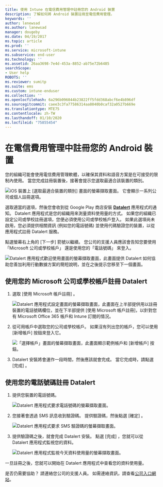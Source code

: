 ```yaml
---
title: 使用 Intune 在電信費用管理中註冊您的 Android 裝置
description: 了解如何將 Android 裝置註冊至電信費用管理。
keywords: ''
author: lenewsad
ms.author: lanewsad
manager: dougeby
ms.date: 04/19/2017
ms.topic: article
ms.prod: ''
ms.service: microsoft-intune
ms.subservice: end-user
ms.technology: ''
ms.assetid: 26aa3698-7e4d-453a-8852-ab75e72b6485
searchScope:
- User help
ROBOTS: ''
ms.reviewer: sumitp
ms.suite: ems
ms.custom: intune-enduser
ms.collection: ''
ms.openlocfilehash: 6a296b096044b23822ff5fdd368abcf6e4b896df
ms.sourcegitcommit: caee3c3fa77586314aa8040b0caf32a0527b669e
ms.translationtype: MTE75
ms.contentlocale: zh-TW
ms.lasthandoff: 01/10/2020
ms.locfileid: "75855454"
---
```

# <a name="enroll-your-android-device-in-telecom-expense-management"></a>在電信費用管理中註冊您的 Android 裝置

您的組織可能會使用電信費用管理軟體，以確保其資料和語音方案是在可接受的限制內使用。 當您完成註冊裝置後，接著會提示您選取最適合該裝置的類別。

![iOS 裝置上 [選取最適合裝置的類別] 畫面的螢幕擷取畫面。 它會顯示一系列公司或個人註冊選項。](./media/and-enroll-11-tem-select-best-category.png)

選取適當的選項，然後您會收到從 Google Play 商店安裝 [__Datalert__](https://play.google.com/store/apps/details?id=fr.memobox.databox) 應用程式的通知。 Datalert 應用程式是您的組織用來測量資料使用量的方式。 如果您的組織已設定公司或學校註冊選項，您便必須使用公司或學校帳戶登入。 如果此選項尚未啟用，您必須提供相關資訊 (例如您的電話號碼) 並使用代碼驗證您的裝置，以從應用程式註冊 Datalert 服務。

點選螢幕右上角的 [下一步]  箭號以繼續。 您公司的支援人員應該會告知您要使用「Microsoft 公司或學校帳戶」  還是使用您的「電話號碼」  來登入。

  ![Datalert 應用程式歡迎使用畫面的螢幕擷取畫面，此畫面提供 Datalert 如何協助您善加利用行動數據方案的簡短說明，並在之後提示您移至下一個畫面。](./media/and-enroll-12-tem-datalert-setup.png)

## <a name="enroll-into-datalert-using-your-microsoft-work-or-school-account"></a>使用您的 Microsoft 公司或學校帳戶註冊 Datalert

1. 選取 [使用 Microsoft 帳戶註冊]  。

   ![Datalert 應用程式設定畫面的螢幕擷取畫面，此畫面在上半部提供用以註冊裝置的電話號碼欄位，並在下半部提供 [使用 Microsoft 帳戶註冊]，以針對您有 Microsoft Office 365 帳戶和 Intune 訂閱的情況。](./media/and-enroll-12a-tem-datalert-enroll-msft-account.png)

2. 從可用帳戶中選取您的公司或學校帳戶。 如果沒有列出您的帳戶，您可以使用 [新增帳戶]  按鈕來登入它。

   ![「選擇帳戶」畫面的螢幕擷取畫面，此畫面顯示範例帳戶和 [新增帳戶] 按鈕。](./media/and-enroll-12b-tem-datalert-enroll-select-msft-account.png)

3. Datalert 安裝將會運作一段時間，然後應該就會完成。 當它完成時，請點選 [完成]  。

## <a name="enroll-into-datalert-using-your-phone-number"></a>使用您的電話號碼註冊 Datalert

1. 提供您裝置的電話號碼。

   ![Datalert 應用程式要求電話號碼的螢幕擷取畫面。](./media/and-enroll-13-tem-datalert-phone-number.png)

2. 您接著會透過 SMS 訊息收到驗證碼。 提供驗證碼，然後點選 [確定]  。

   ![Datalert 應用程式要求 SMS 驗證碼的螢幕擷取畫面。](./media/and-enroll-14-tem-datalert-sms.png)

3. 提供驗證碼之後，就會完成 Datalert 安裝。 點選 [完成]  ，您就可以從 Datalert 應用程式監視您的資料。

   ![Datalert 應用程式監視今天資料使用量的螢幕擷取畫面。](./media/and-enroll-15-tem-datalert-monitoring-active.png)

一旦註冊之後，您就可以開始在 Datalert 應用程式中查看您的資料使用量。

是否仍需要協助？ 請連絡您公司的支援人員。 如需連絡資訊，請查看[公司入口網站](https://go.microsoft.com/fwlink/?linkid=2010980)。
